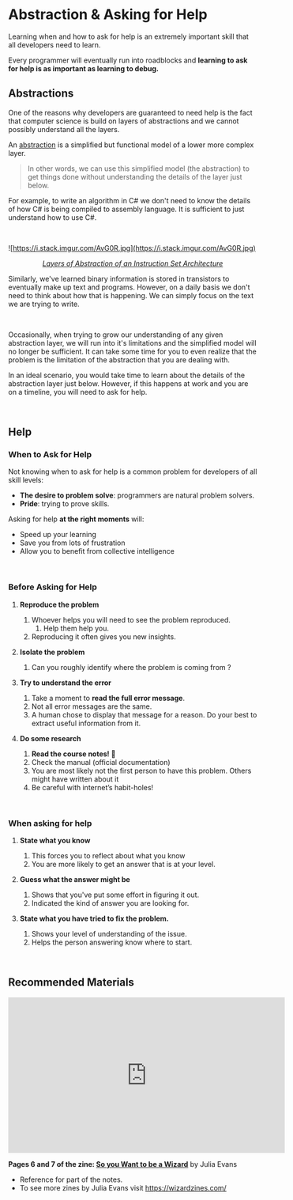 # Abstraction & Asking for Help

Learning when and how to ask for help is an extremely important skill that all developers need to learn.

Every programmer will eventually run into roadblocks and **learning to ask for help is as important as learning to debug.** 

## Abstractions

One of the reasons why developers are guaranteed to need help is the fact that computer science is build on layers of abstractions and we cannot possibly understand all the layers.

An [abstraction](https://computersciencewiki.org/index.php/Abstraction) is a simplified but functional model of a lower more complex layer.

> In other words, we can use this simplified model (the abstraction) to get things done without understanding the details of the layer just below.

For example, to write an algorithm in C# we don't need to know the details of how C# is being compiled to assembly language. It is sufficient to just understand how to use C#.

<br>

![https://i.stack.imgur.com/AvG0R.jpg](https://i.stack.imgur.com/AvG0R.jpg)

<p align="center">
	<a href="https://electronics.stackexchange.com/questions/353915/what-is-the-role-of-isa-instruction-set-architecture-in-the-comp-arch-abstract"><em>Layers of Abstraction of an Instruction Set Architecture</em></a>
</p>

Similarly, we've learned binary information is stored in transistors to eventually make up text and programs. However, on a daily basis we don't need to think about how that is happening. We can simply focus on the text we are trying to write.

<br>

Occasionally, when trying to grow our understanding of any given abstraction layer, we will run into it's limitations and the simplified model will no longer be sufficient. It can take some time for you to even realize that the problem is the limitation of the abstraction that you are dealing with.

In an ideal scenario, you would take time to learn about the details of the abstraction layer just below. However, if this happens at work and you are on a timeline, you will need to ask for help.

<br>

## Help

### When to Ask for Help

Not knowing when to ask for help is a common problem for developers of all skill levels:

- **The desire to problem solve**: programmers are natural problem solvers.
- **Pride**: trying to prove skills.

Asking for help **at the right moments** will:

- Speed up your learning
- Save you from lots of frustration
- Allow you to benefit from collective intelligence

<br>

### Before Asking for Help

1. **Reproduce the problem**

   1. Whoever helps you will need to see the problem reproduced.
      1. Help them help you.
   2. Reproducing it often gives you new insights.

2. **Isolate the problem**

   1. Can you roughly identify where the problem is coming from ?

3. **Try to understand the error**

   1. Take a moment to **read the full error message**.
   2. Not all error messages are the same.
   3. A human chose to display that message for a reason. Do your best to extract useful information from it.

4. **Do some research**

   1. **Read the course notes! 🙏**
   2. Check the manual (official documentation)
   3. You are most likely not the first person to have this problem. Others might have written about it
   4. Be careful with internet’s habit-holes!

<br>

### When asking for help

1. **State what you know**

   1. This forces you to reflect about what you know
   2. You are more likely to get an answer that is at your level.

   

2. **Guess what the answer might be**

   1. Shows that you've put some effort in figuring it out.
   2. Indicated the kind of answer you are looking for.

   

3. **State what you have tried to fix the problem.**

   1. Shows your level of understanding of the issue.
   2. Helps the person answering know where to start.
   
   

<br>

## Recommended Materials

<iframe width="560" height="315" src="https://www.youtube.com/embed/p7nGcY73epw" frameborder="0" allow="accelerometer; autoplay; clipboard-write; encrypted-media; gyroscope; picture-in-picture" allowfullscreen></iframe>

<br>

**Pages 6 and 7 of the zine: [So you Want to be a Wizard](https://jvns.ca/wizard-zine.pdf#page=6)** by Julia Evans

- Reference for part of the notes.
- To see more zines by Julia Evans visit https://wizardzines.com/

